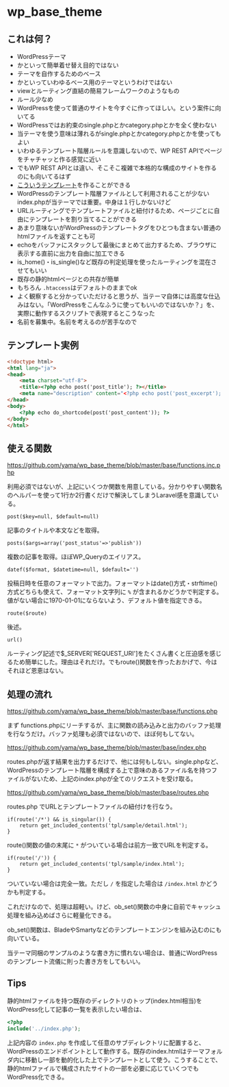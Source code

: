 # wp_base_theme

## これは何？

* WordPressテーマ
* かといって簡単着せ替え目的ではない
* テーマを自作するためのベース
* かといっていわゆるベース用のテーマというわけではない
* viewとルーティング直結の簡易フレームワークのようなもの
* ルール少なめ
* WordPressを使って普通のサイトを今すぐに作ってほしい。という案件に向いてる
* WordPressではお約束のsingle.phpとかcategory.phpとかを全く使わない
* 当テーマを使う意味は薄れるがsingle.phpとかcategory.phpとかを使ってもよい
* いわゆるテンプレート階層ルールを意識しないので、WP REST APIでページをチャチャッと作る感覚に近い
* でもWP REST APIとは違い、そこそこ複雑で本格的な構成のサイトを作るのにも向いてるはず
* [こういうテンプレート](base/app/views/sample/)を作ることができる
* WordPressのテンプレート階層ファイルとして利用されることが少ないindex.phpが当テーマでは重要。中身は１行しかないけど
* URLルーティングでテンプレートファイルと紐付けるため、ページごとに自由にテンプレートを割り当てることができる
* あまり意味ないがWordPressのテンプレートタグをひとつも含まない普通のhtmlファイルを返すことも可
* echoをバッファにスタックして最後にまとめて出力するため、ブラウザに表示する直前に出力を自由に加工できる
* is_home()・is_single()など既存の判定処理を使ったルーティングを混在させてもいい
* 既存の静的htmlページとの共存が簡単
* もちろん `.htaccess`はデフォルトのままでok
* よく観察すると分かっていただけると思うが、当テーマ自体には高度な仕込みはない。「WordPressをこんなふうに使ってもいいのではないか？」を、実際に動作するスクリプトで表現するとこうなった
* 名前を募集中。名前を考えるのが苦手なので

## テンプレート実例

```html
<!doctype html>
<html lang="ja">
<head>
    <meta charset="utf-8">
    <title><?php echo post('post_title'); ?></title>
    <meta name="description" content="<?php echo post('post_excerpt'); ?>">
</head>
<body>
    <?php echo do_shortcode(post('post_content')); ?>
</body>
</html>
```

## 使える関数

https://github.com/yama/wp_base_theme/blob/master/base/functions.inc.php

利用必須ではないが、上記にいくつか関数を用意している。分かりやすい関数名のヘルパーを使って1行か2行書くだけで解決してしまうLaravel感を意識している。

```
post($key=null, $default=null)
```

記事のタイトルや本文などを取得。

```
posts($args=array('post_status'=>'publish'))
```

複数の記事を取得。ほぼWP_Queryのエイリアス。

```
datef($format, $datetime=null, $default='')
```

投稿日時を任意のフォーマットで出力。フォーマットはdate()方式・strftime()方式どちらも使えて、フォーマット文字列に `%` が含まれるかどうかで判定する。値がない場合に1970-01-01にならないよう、デフォルト値を指定できる。

```
route($route)
```

後述。

```
url()
```

ルーティング記述で$_SERVER\['REQUEST_URI'\]をたくさん書くと圧迫感を感じるため簡単にした。理由はそれだけ。でもroute()関数を作ったおかげで、今はそれほど恩恵はない。

## 処理の流れ

https://github.com/yama/wp_base_theme/blob/master/base/functions.php

まず functions.phpにリーチするが、主に関数の読み込みと出力のバッファ処理を行なうだけ。バッファ処理も必須ではないので、ほぼ何もしてない。

https://github.com/yama/wp_base_theme/blob/master/base/index.php

routes.phpが返す結果を出力するだけで、他には何もしない。single.phpなど、WordPressのテンプレート階層を構成する上で意味のあるファイル名を持つファイルがないため、上記のindex.phpが全てのリクエストを受け取る。

https://github.com/yama/wp_base_theme/blob/master/base/routes.php

routes.php でURLとテンプレートファイルの紐付けを行なう。

```
if(route('/*') && is_singular()) {
    return get_included_contents('tpl/sample/detail.html');
}
```

route()関数の値の末尾に `*` がついている場合は前方一致でURLを判定する。

```
if(route('/')) {
    return get_included_contents('tpl/sample/index.html');
}
```

ついていない場合は完全一致。ただし `/` を指定した場合は `/index.html` かどうかも判定する。

これだけなので、処理は超軽い。けど、ob_set()関数の中身に自前でキャッシュ処理を組み込めばさらに軽量化できる。

ob_set()関数は、BladeやSmartyなどのテンプレートエンジンを組み込むのにも向いている。

当テーマ同梱のサンプルのような書き方に慣れない場合は、普通にWordPressのテンプレート流儀に則った書き方をしてもいい。

## Tips

静的htmlファイルを持つ既存のディレクトリのトップ(index.html相当)をWordPress化して記事の一覧を表示したい場合は、

```php
<?php
include('../index.php');
```

上記内容の `index.php` を作成して任意のサブディレクトリに配置すると、WordPressのエンドポイントとして動作する。既存のindex.htmlはテーマフォルダ内に移動し一部を動的化した上でテンプレートとして使う。こうすることで、静的htmlファイルで構成されたサイトの一部を必要に応じていくつでもWordPress化できる。
